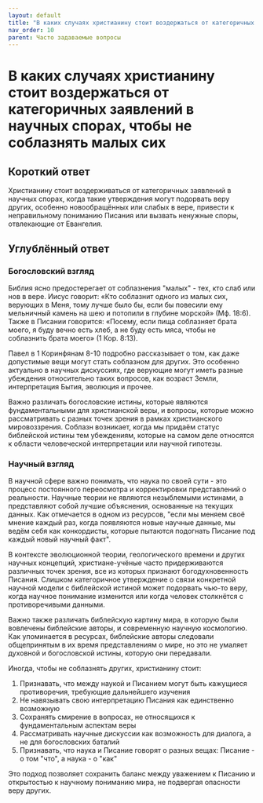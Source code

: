 ```yaml
---
layout: default
title: "В каких случаях христианину стоит воздержаться от категоричных заявлений в научных спорах, чтобы не соблазнять малых сих"
nav_order: 10
parent: Часто задаваемые вопросы
---
```


# В каких случаях христианину стоит воздержаться от категоричных заявлений в научных спорах, чтобы не соблазнять малых сих

## Короткий ответ

Христианину стоит воздерживаться от категоричных заявлений в научных спорах, когда такие утверждения могут подорвать веру других, особенно новообращённых или слабых в вере, привести к неправильному пониманию Писания или вызвать ненужные споры, отвлекающие от Евангелия.

## Углублённый ответ

### Богословский взгляд

Библия ясно предостерегает от соблазнения "малых" - тех, кто слаб или нов в вере. Иисус говорит: «Кто соблазнит одного из малых сих, верующих в Меня, тому лучше было бы, если бы повесили ему мельничный камень на шею и потопили в глубине морской» (Мф. 18:6). Также в Писании говорится: «Посему, если пища соблазняет брата моего, я буду вечно есть хлеб, а не буду есть мяса, чтобы не соблазнить брата моего» (1 Кор. 8:13).

Павел в 1 Коринфянам 8-10 подробно рассказывает о том, как даже допустимые вещи могут стать соблазном для других. Это особенно актуально в научных дискуссиях, где верующие могут иметь разные убеждения относительно таких вопросов, как возраст Земли, интерпретация Бытия, эволюция и прочее.

Важно различать богословские истины, которые являются фундаментальными для христианской веры, и вопросы, которые можно рассматривать с разных точек зрения в рамках христианского мировоззрения. Соблазн возникает, когда мы придаём статус библейской истины тем убеждениям, которые на самом деле относятся к области человеческой интерпретации или научной гипотезы.

### Научный взгляд

В научной сфере важно понимать, что наука по своей сути - это процесс постоянного переосмотра и корректировки представлений о реальности. Научные теории не являются незыблемыми истинами, а представляют собой лучшие объяснения, основанные на текущих данных. Как отмечается в одном из ресурсов, "если мы меняем своё мнение каждый раз, когда появляются новые научные данные, мы ведём себя как конкордисты, которые пытаются подогнать Писание под каждый новый научный факт".

В контексте эволюционной теории, геологического времени и других научных концепций, христиане-учёные часто придерживаются различных точек зрения, все из которых признают богодухновенность Писания. Слишком категоричное утверждение о связи конкретной научной модели с библейской истиной может подорвать чью-то веру, когда научное понимание изменится или когда человек столкнётся с противоречивыми данными.

Важно также различать библейскую картину мира, в которую были вовлечены библейские авторы, и современную научную космологию. Как упоминается в ресурсах, библейские авторы следовали общепринятым в их время представлениям о мире, но это не умаляет духовной и богословской истины, которую они передавали.

Иногда, чтобы не соблазнять других, христианину стоит:

1. Признавать, что между наукой и Писанием могут быть кажущиеся противоречия, требующие дальнейшего изучения
2. Не навязывать свою интерпретацию Писания как единственно возможную
3. Сохранять смирение в вопросах, не относящихся к фундаментальным аспектам веры
4. Рассматривать научные дискуссии как возможность для диалога, а не для богословских баталий
5. Признавать, что наука и Писание говорят о разных вещах: Писание - о том "что", а наука - о "как"

Это подход позволяет сохранить баланс между уважением к Писанию и открытостью к научному пониманию мира, не подвергая опасности веру других.